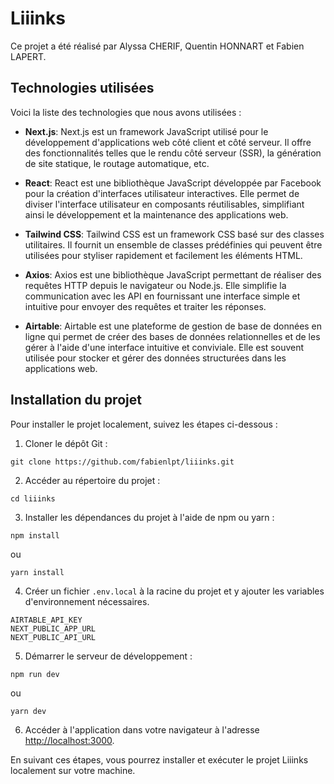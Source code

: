 # Liiinks

Ce projet a été réalisé par Alyssa CHERIF, Quentin HONNART et Fabien LAPERT.

## Technologies utilisées

Voici la liste des technologies que nous avons utilisées :

- **Next.js**: Next.js est un framework JavaScript utilisé pour le développement d'applications web côté client et côté serveur. Il offre des fonctionnalités telles que le rendu côté serveur (SSR), la génération de site statique, le routage automatique, etc.

- **React**: React est une bibliothèque JavaScript développée par Facebook pour la création d'interfaces utilisateur interactives. Elle permet de diviser l'interface utilisateur en composants réutilisables, simplifiant ainsi le développement et la maintenance des applications web.

- **Tailwind CSS**: Tailwind CSS est un framework CSS basé sur des classes utilitaires. Il fournit un ensemble de classes prédéfinies qui peuvent être utilisées pour styliser rapidement et facilement les éléments HTML.

- **Axios**: Axios est une bibliothèque JavaScript permettant de réaliser des requêtes HTTP depuis le navigateur ou Node.js. Elle simplifie la communication avec les API en fournissant une interface simple et intuitive pour envoyer des requêtes et traiter les réponses.

- **Airtable**: Airtable est une plateforme de gestion de base de données en ligne qui permet de créer des bases de données relationnelles et de les gérer à l'aide d'une interface intuitive et conviviale. Elle est souvent utilisée pour stocker et gérer des données structurées dans les applications web.

## Installation du projet

Pour installer le projet localement, suivez les étapes ci-dessous :

1. Cloner le dépôt Git :

```
git clone https://github.com/fabienlpt/liiinks.git
```

2. Accéder au répertoire du projet :

```
cd liiinks
```

3. Installer les dépendances du projet à l'aide de npm ou yarn :

```
npm install
```

ou

```
yarn install
```

4. Créer un fichier `.env.local` à la racine du projet et y ajouter les variables d'environnement nécessaires.

```
AIRTABLE_API_KEY
NEXT_PUBLIC_APP_URL
NEXT_PUBLIC_API_URL
```

5. Démarrer le serveur de développement :

```
npm run dev
```

ou

```
yarn dev
```

6. Accéder à l'application dans votre navigateur à l'adresse [http://localhost:3000](http://localhost:3000).

En suivant ces étapes, vous pourrez installer et exécuter le projet Liiinks localement sur votre machine.

